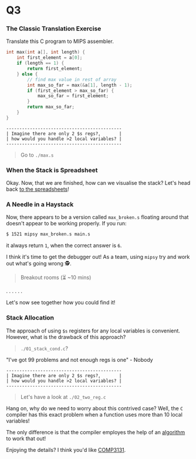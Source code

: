 Q3
==========================================

### The Classic Translation Exercise

Translate this C program to MIPS assembler.

```c
int max(int a[], int length) {
    int first_element = a[0];
    if (length == 1) {
        return first_element;
    } else {
        // find max value in rest of array
        int max_so_far = max(&a[1], length - 1);
        if (first_element > max_so_far) {
            max_so_far = first_element;
        }
        return max_so_far;
    }
}
```

```
--------------------------------------------
| Imagine there are only 2 $s regs?,       |
| how would you handle >2 local variables? |
--------------------------------------------
```

> Go to `./max.s`

### When the Stack is Spreadsheet

Okay. Now, that we are finished,
how can we visualise the stack?
Let's head back [to the spreadsheets](https://docs.google.com/spreadsheets/d/1sjvZ7dwefDgaIl3a-xvd6pArYb260kH7Ra8bzCeXZVc/edit?usp=sharing)!

### A Needle in a Haystack

Now, there appears to be a version called `max_broken.s`
floating around that doesn't appear to be working properly.
If you run:

```bash
$ 1521 mipsy max_broken.s main.s
```

it always return `1`, when the correct answer is `6`.

I think it's time to get the debugger out!
As a team, using `mipsy` try and work out what's going wrong 🕵️.

> Breakout rooms (⏳ ~10 mins)

.
.
.
.
.
.

Let's now see together how you could find it!

### Stack Allocation

The approach of using `$s` registers for any local
variables is convenient. However, what is the
drawback of this approach?

> `./01_stack_cond.c`?

"I've got 99 problems and not enough regs is one" - Nobody

```
--------------------------------------------
| Imagine there are only 2 $s regs?,       |
| how would you handle >2 local variables? |
--------------------------------------------
```

> Let's have a look at `./02_two_reg.c`

Hang on, why do we need to worry about
this contrived case? Well, the `C` compiler
has this exact problem when a function
uses more than 10 local variables!

The only difference is that the compiler
employes the help of an [algorithm](https://www.inf.ed.ac.uk/teaching/courses/copt/lecture-7.pdf) to work that out!

Enjoying the details? I think you'd like [COMP3131](https://www.handbook.unsw.edu.au/undergraduate/courses/2022/COMP3131).

